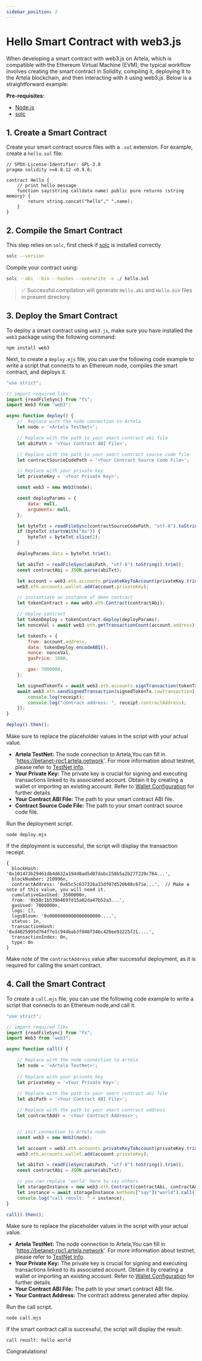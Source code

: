 ```yaml
---
sidebar_position: 2
---
```


# Hello Smart Contract with web3.js

When developing a smart contract with web3.js on Artela, which is compatible with the Ethereum Virtual Machine (EVM),
the typical workflow involves creating the smart contract in Solidity, compiling it, deploying it to the Artela
blockchain, and then interacting with it using web3.js. Below is a straightforward example:

**Pre-requisites:**

* [Node.js](https://nodejs.org/)
* [solc](https://docs.soliditylang.org/en/v0.8.20/installing-solidity.html)

## 1. Create a Smart Contract

Create your smart contract source files with a `.sol` extension. For example, create a `hello.sol` file:

<!-- @formatter:off -->
```solidity
// SPDX-License-Identifier: GPL-3.0
pragma solidity >=0.8.12 <0.9.0;

contract Hello {
    // print hello message
    function say(string calldata name) public pure returns (string memory) {
        return string.concat("hello"," ",name);
    }
}
```
<!-- @formatter:on -->

## 2. Compile the Smart Contract

This step relies on `solc`, first check if [solc](https://docs.soliditylang.org/en/v0.8.20/installing-solidity.html) is
installed correctly

```bash
solc --version
```

Compile your contract using:

```bash
solc --abi --bin --hashes --overwrite -o ./ hello.sol
```

> ✅ Successful compilation will generate `Hello.abi` and `Hello.bin` files in present directory.

## 3. Deploy the Smart Contract

To deploy a smart contract using `web3.js`, make sure you have installed the `web3` package using the following command:

```shell
npm install web3
```

Next, to create a `deploy.mjs` file, you can use the following code example to write a script that connects to an
Ethereum node, compiles the smart contract, and deploys it.

```javascript
"use strict";

// import required libs
import {readFileSync} from "fs";
import Web3 from "web3";

async function deploy() {
    //  Replace with the node connection to Artela
    let node = '<Artela TestNet>';

    // Replace with the path to your smart contract abi file
    let abiPath = '<Your Contract ABI File>';

    // Replace with the path to your smart contract source code file 
    let contractSourceCodePath = '<Your Contract Source Code File>';

    // Replace with your private key
    let privateKey = '<Your Private Key>';

    const web3 = new Web3(node);

    const deployParams = {
        data: null,
        arguments: null,
    };

    let byteTxt = readFileSync(contractSourceCodePath, "utf-8").toString().trim();
    if (byteTxt.startsWith("0x")) {
        byteTxt = byteTxt.slice(2);
    }

    deployParams.data = byteTxt.trim();

    let abiTxt = readFileSync(abiPath, "utf-8").toString().trim();
    const contractAbi = JSON.parse(abiTxt);

    let account = web3.eth.accounts.privateKeyToAccount(privateKey.trim());
    web3.eth.accounts.wallet.add(account.privateKey);

    // instantiate an instance of demo contract
    let tokenContract = new web3.eth.Contract(contractAbi);

    // deploy contract
    let tokenDeploy = tokenContract.deploy(deployParams);
    let nonceVal = await web3.eth.getTransactionCount(account.address);

    let tokenTx = {
        from: account.address,
        data: tokenDeploy.encodeABI(),
        nonce: nonceVal,
        gasPrice: 1000,

        gas: 7000000,
    };

    let signedTokenTx = await web3.eth.accounts.signTransaction(tokenTx, account.privateKey);
    await web3.eth.sendSignedTransaction(signedTokenTx.rawTransaction).on("receipt", (receipt) => {
        console.log(receipt);
        console.log("contract address: ", receipt.contractAddress);
    });
}

deploy().then();

```

Make sure to replace the placeholder values in the script with your actual value.

* **Artela TestNet:** The node connection to Artela,You can fill in 'https://betanet-rpc1.artela.network'. For more
  information about testnet, please refer to [TestNet Info](/develop/node/access-testnet).
* **Your Private Key:** The private key is crucial for signing and executing transactions linked to its associated
  account. Obtain it by creating a wallet or importing an existing account. Refer
  to [Wallet Configuration](/develop/guides/wallet-configuration) for further details.
* **Your Contract ABI File:** The path to your smart contract ABI file.
* **Contract Source Code File:** The path to your smart contract source code file.

Run the deployment script.

```shell
node deploy.mjs
```

If the deployment is successful, the script will display the transaction receipt.

```shell
{
  blockHash: '0x101473b29461db4d632a194d8ad5d07dabc258b5a2b27f229c784...',
  blockNumber: 210996n,
  contractAddress: '0x65c5c637326a33df07d520b88c671e...',  // Make a note of this value, you will need it.
  cumulativeGasUsed: 3500000n,
  from: '0x58c1b539b469fd15a02da47b52a3...',
  gasUsed: 7000000n,
  logs: [],
  logsBloom: '0x0000000000000000000....',
  status: 1n,
  transactionHash: '0xd4025995d764f7e1c944bab3f048f346c428ee91225f21....',
  transactionIndex: 0n,
  type: 0n
}
```

Make note of the `contractAddress` value after successful deployment, as it is required for calling the smart contract.

## 4. Call the Smart Contract

To create a `call.mjs` file, you can use the following code example to write a script that connects to an Ethereum
node,and call it.

```javascript
"use strict";

// import required libs
import {readFileSync} from "fs";
import Web3 from "web3";

async function call() {

    // Replace with the node connection to Artela
    let node = '<Artela TestNet>';
    
    // Replace with your private key
    let privateKey = '<Your Private Key>';
    
    // Replace with the path to your smart contract abi file
    let abiPath = '<Your Contract ABI File>';

    // Replace with the path to your smart contract address
    let contractAddr = '<Your Contract Address>';


    // init connection to Artela node
    const web3 = new Web3(node);

    let account = web3.eth.accounts.privateKeyToAccount(privateKey.trim());
    web3.eth.accounts.wallet.add(account.privateKey);

    let abiTxt = readFileSync(abiPath, "utf-8").toString().trim();
    const contractAbi = JSON.parse(abiTxt);

    // you can replace 'world' here to say others
    let storageInstance = new web3.eth.Contract(contractAbi, contractAddr);
    let instance = await storageInstance.methods["say"]("world").call();
    console.log("call reuslt: " + instance);
}

call().then();

```

Make sure to replace the placeholder values in the script with your actual value.

* **Artela TestNet:** The node connection to Artela,You can fill in 'https://betanet-rpc1.artela.network'. For more
  information about testnet, please refer to [TestNet Info](/develop/node/access-testnet).
* **Your Private Key:** The private key is crucial for signing and executing transactions linked to its associated
  account. Obtain it by creating a wallet or importing an existing account. Refer
  to [Wallet Configuration](/develop/guides/wallet-configuration) for further details.
* **Your Contract ABI File:** The path to your smart contract ABI file.
* **Your Contract Address:** The contract address generated after deploy.

Run the call script.

```shell
node call.mjs
```

If the smart contract call is successful, the script will display the result:

```shell
call reuslt: hello world
```

Congratulations!